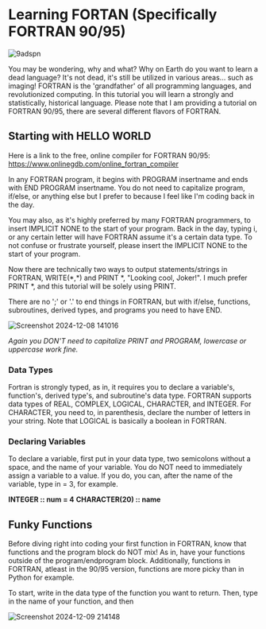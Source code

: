 # Learning FORTAN (Specifically FORTRAN 90/95)
![9adspn](https://github.com/user-attachments/assets/7486ac57-3da8-42e3-9b83-03a4e1409533)

You may be wondering, why and what? Why on Earth do you want to learn a dead language?
It's not dead, it's still be utilized in various areas... such as imaging! 
FORTRAN is the 'grandfather' of all programming languages, and revolutionized computing. 
In this tutorial you will learn a strongly and statistically, historical language. 
Please note that I am providing a tutorial on FORTRAN 90/95, there are several different flavors of FORTRAN. 


## Starting with HELLO WORLD

Here is a link to the free, online compiler for FORTRAN 90/95:  https://www.onlinegdb.com/online_fortran_compiler

In any FORTRAN program, it begins with PROGRAM insertname and ends with END PROGRAM insertname. You do not need to capitalize program, if/else, or anything else but I prefer to because I feel like I'm coding back in the day. 

You may also, as it's highly preferred by many FORTRAN programmers, to insert IMPLICIT NONE to the start of your program. Back in the day, typing i, or any certain letter will have FORTRAN assume it's a certain data type. To not confuse or frustrate yourself, please insert the IMPLICIT NONE to the start of your program. 

Now there are technically two ways to output statements/strings in FORTRAN, WRITE(\*,\*) and PRINT *, "Looking cool, Joker!". I much prefer PRINT *, and this tutorial will be solely using PRINT. 

There are no ';' or '.' to end things in FORTRAN, but with if/else, functions, subroutines, derived types, and programs you need to have END. 

![Screenshot 2024-12-08 141016](https://github.com/user-attachments/assets/b8a6ba23-bb2a-4707-9d7b-4f86a75495c6)


*Again you DON'T need to capitalize PRINT and PROGRAM, lowercase or uppercase work fine.*

### Data Types

Fortran is strongly typed, as in, it requires you to declare a variable's, function's, derived type's, and subroutine's data type. FORTRAN supports data types of REAL, COMPLEX, LOGICAL, CHARACTER, and INTEGER. For CHARACTER, you need to, in parenthesis, declare the number of letters in your string. Note that LOGICAL is basically a boolean in FORTRAN.

### Declaring Variables
To declare a variable, first put in your data type, two semicolons without a space, and the name of your variable. You do NOT need to immediately assign a variable to a value. If you do, you can, after the name of the variable, type in = 3, for example. 


**INTEGER :: num = 4**
**CHARACTER(20) :: name**


## Funky Functions

  Before diving right into coding your first function in FORTRAN, know that functions and the program block do NOT mix! As in, have your functions outside of the program/endprogram block. Additionally, functions in FORTRAN, atleast in the 90/95 version, functions are more picky than in Python for example. 

  To start, write in the data type of the function you want to return.
  Then, type in the name of your function, and then

  ![Screenshot 2024-12-09 214148](https://github.com/user-attachments/assets/1148cf35-26db-4b3a-92e0-9c8fb89c4c2a)

